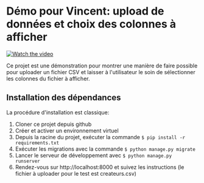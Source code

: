 # Démo pour Vincent: upload de données et choix des colonnes à afficher

[![Watch the video](https://img.youtube.com/vi/nTQUwghvy5Q/default.jpg)](https://youtu.be/nTQUwghvy5Q)

Ce projet est une démonstration pour montrer une manière de faire possible pour uploader un fichier
CSV et laisser à l'utilisateur le soin de sélectionner les colonnes du fichier à afficher.

## Installation des dépendances

La procédure d'installation est classique:

1. Cloner ce projet depuis github
2. Créer et activer un environnement virtuel
3. Depuis la racine du projet, exécuter la commande `$ pip install -r requirements.txt`
4. Exécuter les migrations avec la commande `$ python manage.py migrate`
5. Lancer le serveur de développement avec `$ python manage.py runserver`
6. Rendez-vous sur http://localhost:8000 et suivez les instructions (le fichier à uploader pour le test est createurs.csv)
